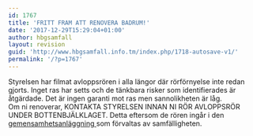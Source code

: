 ```yaml
---
id: 1767
title: 'FRITT FRAM ATT RENOVERA BADRUM!'
date: '2017-12-29T15:29:04+01:00'
author: hbgsamfall
layout: revision
guid: 'http://www.hbgsamfall.info.tm/index.php/1718-autosave-v1/'
permalink: '/?p=1767'
---
```


Styrelsen har filmat avloppsrören i alla längor där rörförnyelse inte redan gjorts. Inget ras har setts och de tänkbara risker som identifierades är åtgärdade. Det är ingen garanti mot ras men sannolikheten är låg.  
Om ni renoverar, KONTAKTA STYRELSEN INNAN NI RÖR AVLOPPSRÖR UNDER BOTTENBJÄLKLAGET. Detta eftersom de rören ingår i den [gemensamhetsanläggning ](http://www.hbgsamfall.win/wp-content/uploads/2017/12/Gemensametsanläggning-Avlopp.pdf)som förvaltas av samfälligheten.